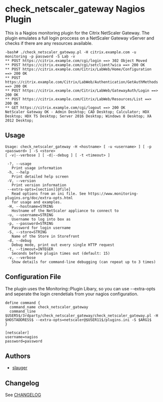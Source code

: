 # check_netscaler_gateway Nagios Plugin

This is a Nagios monitoring plugin for the Citrix NetScaler Gateway. The plugin emulates a full login proccess on a NetScaler Gateway vServer and checks if there are any resources available.

```
-bash# ./check_netscaler_gateway.pl -H citrix.example.com -u monitoring -p password -S Lab -v
** POST https://citrix.example.com/cgi/login ==> 302 Object Moved
** POST https://citrix.example.com/cgi/setclient?wica ==> 200 OK
** POST https://citrix.example.com/Citrix/LabWeb/Home/Configuration ==> 200 OK
** POST https://citrix.example.com/Citrix/LabWeb/Authentication/GetAuthMethods ==> 200 OK
** POST https://citrix.example.com/Citrix/LabWeb/GatewayAuth/Login ==> 200 OK
** POST https://citrix.example.com/Citrix/LabWeb/Resources/List ==> 200 OK
** GET https://citrix.example.com/cgi/logout ==> 200 OK
NetScaler Gateway OK - Admin Desktop; CAD Desktop; Calculator; HDX Desktop; HDX TS Desktop; Server 2016 Desktop; Windows 8 Desktop; XA 2012 Desktop;
```

## Usage

```
Usage: check_netscaler_gateway -H <hostname> [ -u <username> ] [ -p <password> ] -S <store>
[ -v|--verbose ] [ -d|--debug ] [ -t <timeout> ]

 -?, --usage
   Print usage information
 -h, --help
   Print detailed help screen
 -V, --version
   Print version information
 --extra-opts=[section][@file]
   Read options from an ini file. See https://www.monitoring-plugins.org/doc/extra-opts.html
   for usage and examples.
 -H, --hostname=STRING
   Hostname of the NetScaler appliance to connect to
 -u, --username=STRING
   Username to log into box as
 -p, --password=STRING
   Password for login username
 -S, --store=STRING
   Name of the Store in Storefront
 -d, --debug
   Debug mode, print out every single HTTP request
 -t, --timeout=INTEGER
   Seconds before plugin times out (default: 15)
 -v, --verbose
   Show details for command-line debugging (can repeat up to 3 times)
```

## Configuration File

The plugin uses the Monitoring::Plugin Libary, so you can use --extra-opts and seperate the login crendetials from your nagios configuration.

```
define command {
  command_name check_netscaler_gateway
  command_line $USER5$/3rdparty/check_netscaler_gateway/check_netscaler_gateway.pl -H $HOSTADDRESS$ --extra-opts=netscaler@$USER11$/plugins.ini -S $ARG1$
}
```

```
[netscaler]
username=nagios
password=password
```

## Authors

- [slauger](https://github.com/slauger)

## Changelog

See [CHANGELOG](CHANGELOG.md)
